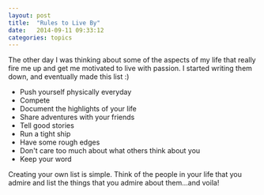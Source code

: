 ```yaml
---
layout: post
title:  "Rules to Live By"
date:   2014-09-11 09:33:12
categories: topics
---
```

The other day I was thinking about some of the aspects of my life that really fire me up and get me motivated to live with passion.  I started writing them down, and eventually made this list :) 

- Push yourself physically everyday
- Compete
- Document the highlights of your life
- Share adventures with your friends
- Tell good stories
- Run a tight ship
- Have some rough edges
- Don't care too much about what others think about you
- Keep your word

Creating your own list is simple. Think of the people in your life that you admire and list the things that you admire about them...and voila!